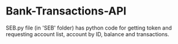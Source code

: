 # Bank-Transactions-API
SEB.py file (in 'SEB' folder) has python code for getting token and requesting account list, account by ID, balance and transactions. 
